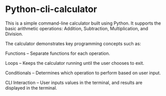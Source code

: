 # Python-cli-calculator
This is a simple command-line calculator built using Python.
It supports the basic arithmetic operations: Addition, Subtraction, Multiplication, and Division.

The calculator demonstrates key programming concepts such as:

Functions – Separate functions for each operation.

Loops – Keeps the calculator running until the user chooses to exit.

Conditionals – Determines which operation to perform based on user input.

CLI Interaction – User inputs values in the terminal, and results are displayed in the terminal.
